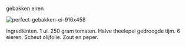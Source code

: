 gebakken eiren




![perfect-gebakken-ei-916x458](https://user-images.githubusercontent.com/90894981/136002484-5cb54532-8f53-4af0-b95e-8d6133a2656a.jpg)


Ingrediënten.
1 ui.
250 gram tomaten.
Halve theelepel gedroogde tijm.
6 eieren.
Scheut olijfolie.
Zout en peper.
